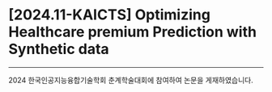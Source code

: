 # [2024.11-KAICTS] Optimizing Healthcare premium Prediction with Synthetic data

---

2024 한국인공지능융합기술학회 춘계학술대회에 참여하여 논문을 게재하였습니다.
